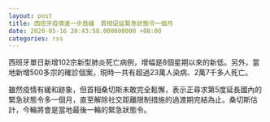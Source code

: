 ```yaml
---
layout: post
title: 西班牙疫情進一步放緩　首相促延緊急狀態令一個月
date: 2020-05-16 20:43:58.000000000 +08:00
categories: rss
---
```


西班牙單日新增102宗新型肺炎死亡病例，增幅是8個星期以來的新低。另外，當地新增500多宗的確診個案，現時一共有超過23萬人染病、2萬7千多人死亡。

雖然疫情有緩和跡象，但首相桑切斯未敢完全鬆懈，表示正尋求第5度延長國內的緊急狀態令多一個月，直至解除社交距離限制措施的過渡期完結為止。桑切斯估計，今輪將會是當地最後一輪的緊急狀態令。
